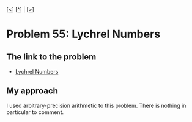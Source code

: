 \[[<](./p0054.md)] \[[^](../README.md)] | \[[>](./p0056.md)]

# Problem 55: Lychrel Numbers

## The link to the problem

- [Lychrel Numbers](https://projecteuler.net/problem=55)

## My approach

I used arbitrary-precision arithmetic to this problem.
There is nothing in particular to comment.

